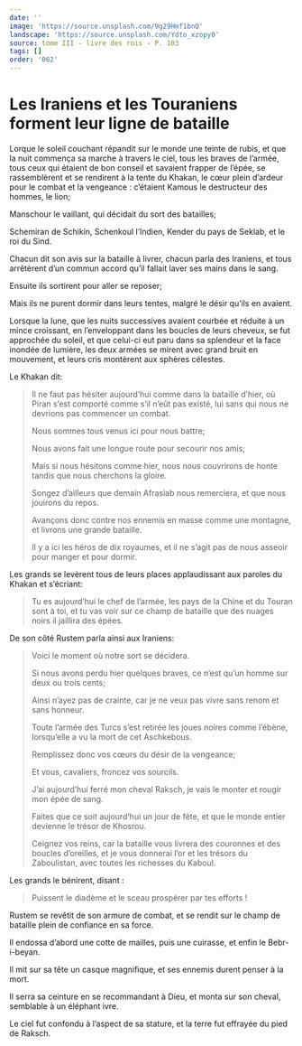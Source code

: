 ```yaml
---
date: ''
image: 'https://source.unsplash.com/9g29Hmf1bnQ'
landscape: 'https://source.unsplash.com/Ydto_xzopy0'
source: tome III - livre des rois - P. 103
tags: []
order: '062'
---
```


# Les Iraniens et les Touraniens forment leur ligne de bataille

Lorque le soleil couchant répandit sur le monde une teinte de rubis, et que la nuit commença sa marche à travers le ciel, tous les braves de l’armée, tous ceux qui étaient de bon conseil et savaient frapper de l’épée, se rassemblèrent et se rendirent à la tente du Khakan, le cœur plein d’ardeur pour le combat et la vengeance : c’étaient Kamous le destructeur des hommes, le lion;

Manschour le vaillant, qui décidait du sort des batailles;

Schemiran de Schikin, Schenkoul l’Indien, Kender du pays de Seklab, et le roi du Sind.

Chacun dit son avis sur la bataille à livrer, chacun parla des Iraniens, et tous arrêtèrent d’un commun accord qu’il fallait laver ses mains dans le sang.

Ensuite ils sortirent pour aller se reposer;

Mais ils ne purent dormir dans leurs tentes, malgré le désir qu’ils en avaient.

Lorsque la lune, que les nuits successives avaient courbée et réduite à un mince croissant, en l’enveloppant dans les boucles de leurs cheveux, se fut approchée du soleil, et que celui-ci eut paru dans sa splendeur et la face inondée de lumière, les deux armées se mirent avec grand bruit en mouvement, et leurs cris montèrent aux sphères célestes.

Le Khakan dit:

> Il ne faut pas hésiter aujourd’hui comme dans la bataille d’hier, où Piran s’est comporté comme s’il n’eût pas existé, lui sans qui nous ne devrions pas commencer un combat.
>
> Nous sommes tous venus ici pour nous battre;
>
> Nous avons fait une longue route pour secourir nos amis;
>
> Mais si nous hésitons comme hier, nous nous couvrirons de honte tandis que nous cherchons la gloire.
>
> Songez d’ailleurs que demain Afrasiab nous remerciera, et que nous jouirons du repos.
>
> Avançons donc contre nos ennemis en masse comme une montagne, et livrons une grande bataille.
>
> Il y a ici les héros de dix royaumes, et il ne s’agit pas de nous asseoir pour manger et pour dormir.

Les grands se levèrent tous de leurs places applaudissant aux paroles du Khakan et s’écriant:

> Tu es aujourd’hui le chef de l’armée, les pays de la Chine et du Touran sont à toi, et tu vas voir sur ce champ de bataille que des nuages noirs il jaillira des épées.

De son côté Rustem parla ainsi aux Iraniens:

> Voici le moment où notre sort se décidera.
>
> Si nous avons perdu hier quelques braves, ce n’est qu’un homme sur deux ou trois cents;
>
> Ainsi n’ayez pas de crainte, car je ne veux pas vivre sans renom et sans honneur.
>
> Toute l’armée des Turcs s’est retirée les joues noires comme l’ébène, lorsqu’elle a vu la mort de cet Aschkebous.
>
> Remplissez donc vos cœurs du désir de la vengeance;
>
> Et vous, cavaliers, froncez vos sourcils.
>
> J’ai aujourd’hui ferré mon cheval Raksch, je vais le monter et rougir mon épée de sang.
>
> Faites que ce soit aujourd’hui un jour de fête, et que le monde entier devienne le trésor de Khosrou.
>
> Ceignez vos reins, car la bataille vous livrera des couronnes et des boucles d’oreilles, et je vous donnerai l’or et les trésors du Zaboulistan, avec toutes les richesses du Kaboul.

Les grands le bénirent, disant :

> Puissent le diadème et le sceau prospérer par tes efforts !

Rustem se revêtit de son armure de combat, et se rendit sur le champ de bataille plein de confiance en sa force.

Il endossa d’abord une cotte de mailles, puis une cuirasse, et enfin le Bebr-i-beyan.

Il mit sur sa tête un casque magnifique, et ses ennemis durent penser à la mort.

Il serra sa ceinture en se recommandant à Dieu, et monta sur son cheval, semblable à un éléphant ivre.

Le ciel fut confondu à l’aspect de sa stature, et la terre fut effrayée du pied de Raksch.
